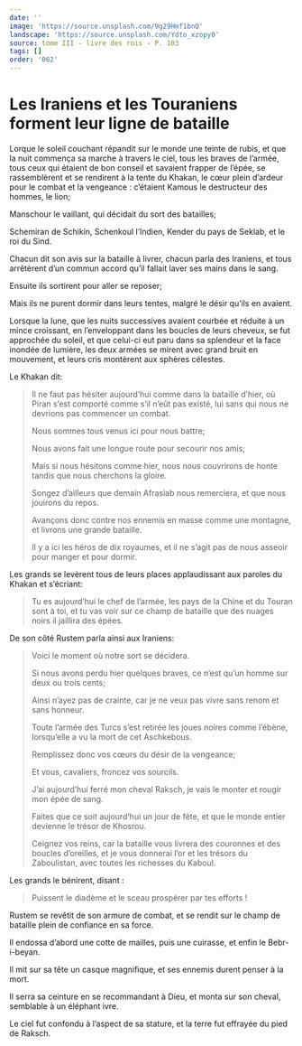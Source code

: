 ```yaml
---
date: ''
image: 'https://source.unsplash.com/9g29Hmf1bnQ'
landscape: 'https://source.unsplash.com/Ydto_xzopy0'
source: tome III - livre des rois - P. 103
tags: []
order: '062'
---
```


# Les Iraniens et les Touraniens forment leur ligne de bataille

Lorque le soleil couchant répandit sur le monde une teinte de rubis, et que la nuit commença sa marche à travers le ciel, tous les braves de l’armée, tous ceux qui étaient de bon conseil et savaient frapper de l’épée, se rassemblèrent et se rendirent à la tente du Khakan, le cœur plein d’ardeur pour le combat et la vengeance : c’étaient Kamous le destructeur des hommes, le lion;

Manschour le vaillant, qui décidait du sort des batailles;

Schemiran de Schikin, Schenkoul l’Indien, Kender du pays de Seklab, et le roi du Sind.

Chacun dit son avis sur la bataille à livrer, chacun parla des Iraniens, et tous arrêtèrent d’un commun accord qu’il fallait laver ses mains dans le sang.

Ensuite ils sortirent pour aller se reposer;

Mais ils ne purent dormir dans leurs tentes, malgré le désir qu’ils en avaient.

Lorsque la lune, que les nuits successives avaient courbée et réduite à un mince croissant, en l’enveloppant dans les boucles de leurs cheveux, se fut approchée du soleil, et que celui-ci eut paru dans sa splendeur et la face inondée de lumière, les deux armées se mirent avec grand bruit en mouvement, et leurs cris montèrent aux sphères célestes.

Le Khakan dit:

> Il ne faut pas hésiter aujourd’hui comme dans la bataille d’hier, où Piran s’est comporté comme s’il n’eût pas existé, lui sans qui nous ne devrions pas commencer un combat.
>
> Nous sommes tous venus ici pour nous battre;
>
> Nous avons fait une longue route pour secourir nos amis;
>
> Mais si nous hésitons comme hier, nous nous couvrirons de honte tandis que nous cherchons la gloire.
>
> Songez d’ailleurs que demain Afrasiab nous remerciera, et que nous jouirons du repos.
>
> Avançons donc contre nos ennemis en masse comme une montagne, et livrons une grande bataille.
>
> Il y a ici les héros de dix royaumes, et il ne s’agit pas de nous asseoir pour manger et pour dormir.

Les grands se levèrent tous de leurs places applaudissant aux paroles du Khakan et s’écriant:

> Tu es aujourd’hui le chef de l’armée, les pays de la Chine et du Touran sont à toi, et tu vas voir sur ce champ de bataille que des nuages noirs il jaillira des épées.

De son côté Rustem parla ainsi aux Iraniens:

> Voici le moment où notre sort se décidera.
>
> Si nous avons perdu hier quelques braves, ce n’est qu’un homme sur deux ou trois cents;
>
> Ainsi n’ayez pas de crainte, car je ne veux pas vivre sans renom et sans honneur.
>
> Toute l’armée des Turcs s’est retirée les joues noires comme l’ébène, lorsqu’elle a vu la mort de cet Aschkebous.
>
> Remplissez donc vos cœurs du désir de la vengeance;
>
> Et vous, cavaliers, froncez vos sourcils.
>
> J’ai aujourd’hui ferré mon cheval Raksch, je vais le monter et rougir mon épée de sang.
>
> Faites que ce soit aujourd’hui un jour de fête, et que le monde entier devienne le trésor de Khosrou.
>
> Ceignez vos reins, car la bataille vous livrera des couronnes et des boucles d’oreilles, et je vous donnerai l’or et les trésors du Zaboulistan, avec toutes les richesses du Kaboul.

Les grands le bénirent, disant :

> Puissent le diadème et le sceau prospérer par tes efforts !

Rustem se revêtit de son armure de combat, et se rendit sur le champ de bataille plein de confiance en sa force.

Il endossa d’abord une cotte de mailles, puis une cuirasse, et enfin le Bebr-i-beyan.

Il mit sur sa tête un casque magnifique, et ses ennemis durent penser à la mort.

Il serra sa ceinture en se recommandant à Dieu, et monta sur son cheval, semblable à un éléphant ivre.

Le ciel fut confondu à l’aspect de sa stature, et la terre fut effrayée du pied de Raksch.
